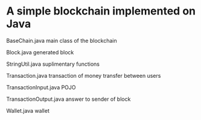 # A simple blockchain implemented on Java

BaseChain.java		main class of the blockchain

Block.java		generated block

StringUtil.java		suplimentary functions

Transaction.java		transaction of money transfer between users

TransactionInput.java		POJO

TransactionOutput.java		answer to sender of block

Wallet.java		wallet